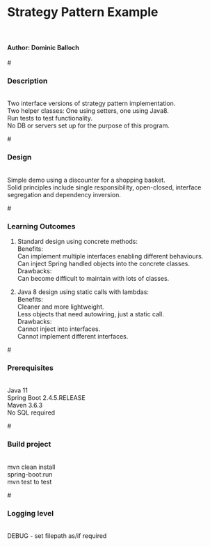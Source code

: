 <h1>Strategy Pattern Example</h1>
<br/><h4>Author: Dominic Balloch</h4>

#<h3>Description</h3>
<br/>Two interface versions of strategy pattern implementation.
<br/>Two helper classes: One using setters, one using Java8.
<br/>Run tests to test functionality.
<br/>No DB or servers set up for the purpose of this program.

#<h3>Design</h3>
<br/>Simple demo using a discounter for a shopping basket.
<br/>Solid principles include single responsibility, open-closed,
interface segregation and dependency inversion.

#<h3>Learning Outcomes</h3>
1. Standard design using concrete methods:
   <br/> Benefits:
   <br/> Can implement multiple interfaces enabling different behaviours.
   <br/> Can inject Spring handled objects into the concrete classes.
   <br/> Drawbacks:
   <br/> Can become difficult to maintain with lots of classes.

2. Java 8 design using static calls with lambdas:
   <br/> Benefits:
   <br/> Cleaner and more lightweight.
   <br/> Less objects that need autowiring, just a static call.
   <br/> Drawbacks:
   <br/> Cannot inject into interfaces.
   <br/> Cannot implement different interfaces.

#<h3>Prerequisites</h3>
<br/>Java 11
<br/> Spring Boot 2.4.5.RELEASE
<br/>Maven 3.6.3
<br/>No SQL required

#<h3>Build project</h3>
<br/>mvn clean install
<br/>spring-boot:run
<br/>mvn test to test

#<h3>Logging level</h3>
<br/>DEBUG - set filepath as/if required